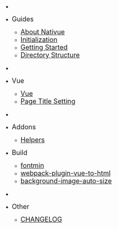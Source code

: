 - <span style="font-size: 18px;">&nbsp;</span>
- <span style="font-size: 18px;">Guides</span>
    - <a href="./#/?id=about-nativue" style="font-size: 18px;">About Nativue</a>
    - <a href="./#/initialization/" style="font-size: 18px;">Initialization</a>
    - <a href="./#/getting-started/" style="font-size: 18px;">Getting Started</a>
    - <a href="./#/directory-structure/" style="font-size: 18px;">Directory Structure</a>

- <span style="font-size: 18px;">&nbsp;</span>
- <span style="font-size: 18px;">Vue</span>
    - <a href="./#/vue/" style="font-size: 18px;">Vue</a>
    - <a href="./#/page-title-setting/" style="font-size: 18px;">Page Title Setting</a>

- <span style="font-size: 18px;">&nbsp;</span>
- <span style="font-size: 18px;">Addons</span>
    - <a href="./#/helpers/" style="font-size: 18px;">Helpers</a>

- <span style="font-size: 18px;">Build</span>
    - <a href="./#/fontmin/" style="font-size: 18px;">fontmin</a>
    - <a href="./#/webpack-plugin-vue-to-html/" style="font-size: 18px;">webpack-plugin-vue-to-html</a>
    - <a href="./#/postcss-background-image-auto-size/" style="font-size: 18px;">background-image-auto-size</a>

- <span style="font-size: 18px;">&nbsp;</span>
- <span style="font-size: 18px;">Other</span>
    - <a href="./#/changelog/" style="font-size: 18px;">CHANGELOG</a>
